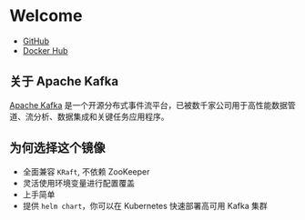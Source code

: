 # Welcome

- [GitHub](https://github.com/itboon/kafka-docker)
- [Docker Hub](https://hub.docker.com/r/kafkace/kafka)

## 关于 Apache Kafka

[Apache Kafka](https://kafka.apache.org/) 是一个开源分布式事件流平台，已被数千家公司用于高性能数据管道、流分析、数据集成和关键任务应用程序。

## 为何选择这个镜像

- 全面兼容 `KRaft`, 不依赖 ZooKeeper
- 灵活使用环境变量进行配置覆盖
- 上手简单
- 提供 `helm chart`，你可以在 Kubernetes 快速部署高可用 Kafka 集群
